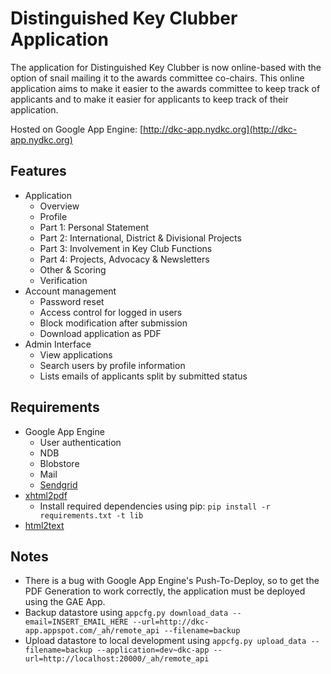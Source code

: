 # Distinguished Key Clubber Application

The application for Distinguished Key Clubber is now online-based with the option of snail mailing it to the awards committee co-chairs. This online application aims to make it easier to the awards committee to keep track of applicants and to make it easier for applicants to keep track of their application.

Hosted on Google App Engine: [http://dkc-app.nydkc.org](http://dkc-app.nydkc.org)

## Features

- Application
    - Overview
    - Profile
    - Part 1: Personal Statement
    - Part 2: International, District & Divisional Projects
    - Part 3: Involvement in Key Club Functions
    - Part 4: Projects, Advocacy & Newsletters
    - Other & Scoring
    - Verification
- Account management
    - Password reset
    - Access control for logged in users
    - Block modification after submission
    - Download application as PDF
- Admin Interface
    - View applications
    - Search users by profile information
    - Lists emails of applicants split by submitted status

## Requirements

- Google App Engine
    - User authentication
    - NDB
    - Blobstore
    - Mail
    - [Sendgrid](https://cloud.google.com/appengine/docs/python/mail/sendgrid)
- [xhtml2pdf](https://github.com/chrisglass/xhtml2pdf)
    - Install required dependencies using pip: `pip install -r requirements.txt -t lib`
- [html2text](https://github.com/aaronsw/html2text)

## Notes
- There is a bug with Google App Engine's Push-To-Deploy, so to get the PDF Generation to work correctly, the application must be deployed using the GAE App.
- Backup datastore using `appcfg.py download_data --email=INSERT_EMAIL_HERE --url=http://dkc-app.appspot.com/_ah/remote_api --filename=backup`
- Upload datastore to local development using `appcfg.py upload_data --filename=backup --application=dev~dkc-app --url=http://localhost:20000/_ah/remote_api`
